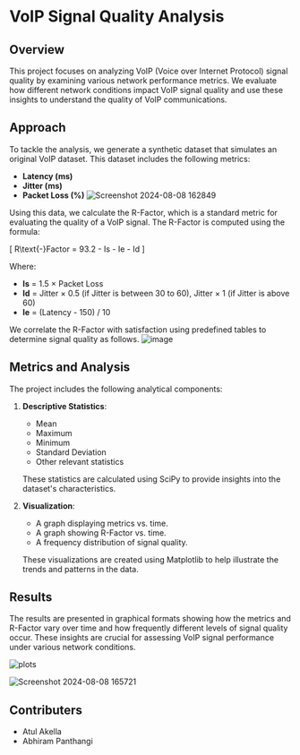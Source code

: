 # VoIP Signal Quality Analysis

## Overview

This project focuses on analyzing VoIP (Voice over Internet Protocol) signal quality by examining various network performance metrics. We evaluate how different network conditions impact VoIP signal quality and use these insights to understand the quality of VoIP communications.

## Approach

To tackle the analysis, we generate a synthetic dataset that simulates an original VoIP dataset. This dataset includes the following metrics:
 
- **Latency (ms)**
- **Jitter (ms)**
- **Packet Loss (%)**
![Screenshot 2024-08-08 162849](https://github.com/user-attachments/assets/8819f4a1-d806-4576-902d-afbcf5118630)



Using this data, we calculate the R-Factor, which is a standard metric for evaluating the quality of a VoIP signal. The R-Factor is computed using the formula:

\[ R\text{-}Factor = 93.2 - Is - Ie - Id \]

Where:
- **Is** = 1.5 × Packet Loss
- **Id** = Jitter × 0.5 (if Jitter is between 30 to 60), Jitter × 1 (if Jitter is above 60)
- **Ie** = (Latency - 150) / 10

We correlate the R-Factor with satisfaction using predefined tables to determine signal quality as follows.
![image](https://github.com/user-attachments/assets/ca3f207c-69f6-4400-9353-25709d66e9f4)


## Metrics and Analysis

The project includes the following analytical components:

1. **Descriptive Statistics**:
   - Mean
   - Maximum
   - Minimum
   - Standard Deviation
   - Other relevant statistics

   These statistics are calculated using SciPy to provide insights into the dataset's characteristics.

2. **Visualization**:
   - A graph displaying metrics vs. time.
   - A graph showing R-Factor vs. time.
   - A frequency distribution of signal quality.

   These visualizations are created using Matplotlib to help illustrate the trends and patterns in the data.

## Results

The results are presented in graphical formats showing how the metrics and R-Factor vary over time and how frequently different levels of signal quality occur. These insights are crucial for assessing VoIP signal performance under various network conditions.

![plots](https://github.com/user-attachments/assets/20569ed3-c2f1-42ce-83a5-a1a9599047fd)

![Screenshot 2024-08-08 165721](https://github.com/user-attachments/assets/ceaece0b-f5c7-491c-b44c-3f2dd11157fc)



## Contributers
- Atul Akella
- Abhiram Panthangi
